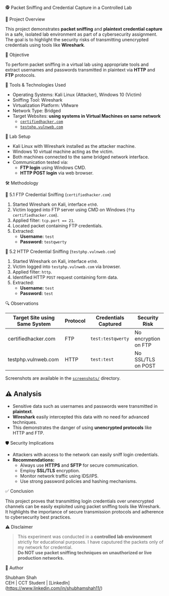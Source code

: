 🕵️ Packet Sniffing and Credential Capture in a Controlled Lab

📘 Project Overview

This project demonstrates **packet sniffing** and **plaintext credential capture** in a safe, isolated lab environment as part of a cybersecurity assignment. The goal is to highlight the security risks of transmitting unencrypted credentials using tools like **Wireshark**.

🎯 Objective

To perform packet sniffing in a virtual lab using appropriate tools and extract usernames and passwords transmitted in plaintext via **HTTP** and **FTP** protocols.

🧰 Tools & Technologies Used

- Operating Systems: Kali Linux (Attacker), Windows 10 (Victim)
- Sniffing Tool: Wireshark
- Virtualization Platform: VMware
- Network Type: Bridged
- Target Websites: **using systems in Virtual Machines on same network**
  - [`certifiedhacker.com`](http://certifiedhacker.com)
  - [`testphp.vulnweb.com`](http://testphp.vulnweb.com)

🧪 Lab Setup

- Kali Linux with Wireshark installed as the attacker machine.
- Windows 10 virtual machine acting as the victim.
- Both machines connected to the same bridged network interface.
- Communication tested via:
  - **FTP login** using Windows CMD.
  - **HTTP POST login** via web browser.

🛠️ Methodology

🔹 5.1 FTP Credential Sniffing (`certifiedhacker.com`)
1. Started Wireshark on Kali, interface `eth0`.
2. Victim logged into FTP server using CMD on Windows (`ftp certifiedhacker.com`).
3. Applied filter: `tcp.port == 21`.
4. Located packet containing FTP credentials.
5. Extracted:
   - **Username:** `test`
   - **Password:** `testqwerty`

🔹 5.2 HTTP Credential Sniffing (`testphp.vulnweb.com`)
1. Started Wireshark on Kali, interface `eth0`.
2. Victim logged into `testphp.vulnweb.com` via browser.
3. Applied filter: `http`.
4. Identified HTTP `POST` request containing form data.
5. Extracted:
   - **Username:** `test`
   - **Password:** `test`

🔍 Observations

| Target Site using Same System              | Protocol | Credentials Captured         | Security Risk         |
|--------------------------------------------|----------|-------------------------------|------------------------|
| certifiedhacker.com                        | FTP      | `test:testqwerty`             | No encryption on FTP   |
| testphp.vulnweb.com                        | HTTP     | `test:test`                   | No SSL/TLS on POST     |

Screenshots are available in the [`screenshots/`](./Screenshots) directory.

## ⚠️ Analysis

- Sensitive data such as usernames and passwords were transmitted in **plaintext**.
- **Wireshark** easily intercepted this data with no need for advanced techniques.
- This demonstrates the danger of using **unencrypted protocols** like HTTP and FTP.

🛡️ Security Implications

- Attackers with access to the network can easily sniff login credentials.
- **Recommendations:**
  - Always use **HTTPS** and **SFTP** for secure communication.
  - Employ **SSL/TLS** encryption.
  - Monitor network traffic using IDS/IPS.
  - Use strong password policies and hashing mechanisms.

✅ Conclusion

This project proves that transmitting login credentials over unencrypted channels can be easily exploited using packet sniffing tools like Wireshark. It highlights the importance of secure transmission protocols and adherence to cybersecurity best practices.

⚠️ Disclaimer

> This experiment was conducted in a **controlled lab environment** strictly for educational purposes. I have caputured the packets only of my network for credential.  
> **Do NOT use packet sniffing techniques on unauthorized or live production networks.**

📧 Author

Shubham Shah  
CEH | CCT Student | [LinkedIn] (https://www.linkedin.com/in/shubhamshah11/)
